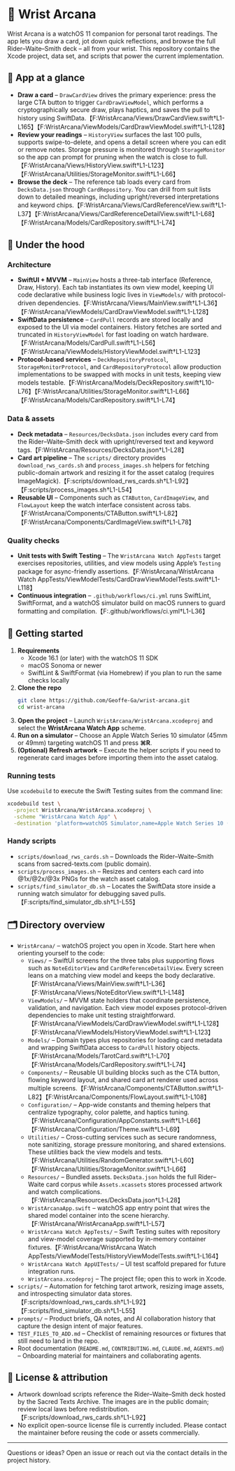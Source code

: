 # 🔮 Wrist Arcana

Wrist Arcana is a watchOS 11 companion for personal tarot readings. The app lets you draw a card, jot down quick reflections, and browse the full Rider–Waite–Smith deck – all from your wrist. This repository contains the Xcode project, data set, and scripts that power the current implementation.

## 📱 App at a glance

- **Draw a card** – `DrawCardView` drives the primary experience: press the large CTA button to trigger `CardDrawViewModel`, which performs a cryptographically secure draw, plays haptics, and saves the pull to history using SwiftData.【F:WristArcana/Views/DrawCardView.swift†L1-L165】【F:WristArcana/ViewModels/CardDrawViewModel.swift†L1-L128】
- **Review your readings** – `HistoryView` surfaces the last 100 pulls, supports swipe-to-delete, and opens a detail screen where you can edit or remove notes. Storage pressure is monitored through `StorageMonitor` so the app can prompt for pruning when the watch is close to full.【F:WristArcana/Views/HistoryView.swift†L1-L123】【F:WristArcana/Utilities/StorageMonitor.swift†L1-L66】
- **Browse the deck** – The reference tab loads every card from `DecksData.json` through `CardRepository`. You can drill from suit lists down to detailed meanings, including upright/reversed interpretations and keyword chips.【F:WristArcana/Views/CardReferenceView.swift†L1-L37】【F:WristArcana/Views/CardReferenceDetailView.swift†L1-L68】【F:WristArcana/Models/CardRepository.swift†L1-L74】

## 🧠 Under the hood

### Architecture

- **SwiftUI + MVVM** – `MainView` hosts a three-tab interface (Reference, Draw, History). Each tab instantiates its own view model, keeping UI code declarative while business logic lives in `ViewModels/` with protocol-driven dependencies.【F:WristArcana/Views/MainView.swift†L1-L36】【F:WristArcana/ViewModels/CardDrawViewModel.swift†L1-L128】
- **SwiftData persistence** – `CardPull` records are stored locally and exposed to the UI via model containers. History fetches are sorted and truncated in `HistoryViewModel` for fast loading on watch hardware.【F:WristArcana/Models/CardPull.swift†L1-L56】【F:WristArcana/ViewModels/HistoryViewModel.swift†L1-L123】
- **Protocol-based services** – `DeckRepositoryProtocol`, `StorageMonitorProtocol`, and `CardRepositoryProtocol` allow production implementations to be swapped with mocks in unit tests, keeping view models testable.【F:WristArcana/Models/DeckRepository.swift†L10-L76】【F:WristArcana/Utilities/StorageMonitor.swift†L1-L66】【F:WristArcana/Models/CardRepository.swift†L1-L74】

### Data & assets

- **Deck metadata** – `Resources/DecksData.json` includes every card from the Rider–Waite–Smith deck with upright/reversed text and keyword tags.【F:WristArcana/Resources/DecksData.json†L1-L28】
- **Card art pipeline** – The `scripts/` directory provides `download_rws_cards.sh` and `process_images.sh` helpers for fetching public-domain artwork and resizing it for the asset catalog (requires ImageMagick).【F:scripts/download_rws_cards.sh†L1-L92】【F:scripts/process_images.sh†L1-L54】
- **Reusable UI** – Components such as `CTAButton`, `CardImageView`, and `FlowLayout` keep the watch interface consistent across tabs.【F:WristArcana/Components/CTAButton.swift†L1-L82】【F:WristArcana/Components/CardImageView.swift†L1-L78】

### Quality checks

- **Unit tests with Swift Testing** – The `WristArcana Watch AppTests` target exercises repositories, utilities, and view models using Apple’s `Testing` package for async-friendly assertions.【F:WristArcana/WristArcana Watch AppTests/ViewModelTests/CardDrawViewModelTests.swift†L1-L118】
- **Continuous integration** – `.github/workflows/ci.yml` runs SwiftLint, SwiftFormat, and a watchOS simulator build on macOS runners to guard formatting and compilation.【F:.github/workflows/ci.yml†L1-L36】

## 🚀 Getting started

1. **Requirements**
   - Xcode 16.1 (or later) with the watchOS 11 SDK
   - macOS Sonoma or newer
   - SwiftLint & SwiftFormat (via Homebrew) if you plan to run the same checks locally
2. **Clone the repo**
   ```bash
   git clone https://github.com/Geoffe-Ga/wrist-arcana.git
   cd wrist-arcana
   ```
3. **Open the project** – Launch `WristArcana/WristArcana.xcodeproj` and select the **WristArcana Watch App** scheme.
4. **Run on a simulator** – Choose an Apple Watch Series 10 simulator (45mm or 49mm) targeting watchOS 11 and press **⌘R**.
5. **(Optional) Refresh artwork** – Execute the helper scripts if you need to regenerate card images before importing them into the asset catalog.

### Running tests

Use `xcodebuild` to execute the Swift Testing suites from the command line:

```bash
xcodebuild test \
  -project WristArcana/WristArcana.xcodeproj \
  -scheme "WristArcana Watch App" \
  -destination 'platform=watchOS Simulator,name=Apple Watch Series 10 (46mm)'
```

### Handy scripts

- `scripts/download_rws_cards.sh` – Downloads the Rider–Waite–Smith scans from sacred-texts.com (public domain).
- `scripts/process_images.sh` – Resizes and centers each card into @1x/@2x/@3x PNGs for the watch asset catalog.
- `scripts/find_simulator_db.sh` – Locates the SwiftData store inside a running watch simulator for debugging saved pulls.【F:scripts/find_simulator_db.sh†L1-L55】

## 🗂️ Directory overview

- `WristArcana/` – watchOS project you open in Xcode. Start here when orienting yourself to the code:
  - `Views/` – SwiftUI screens for the three tabs plus supporting flows such as `NoteEditorView` and `CardReferenceDetailView`. Every screen leans on a matching view model and keeps the body declarative.【F:WristArcana/Views/MainView.swift†L1-L36】【F:WristArcana/Views/NoteEditorView.swift†L1-L148】
  - `ViewModels/` – MVVM state holders that coordinate persistence, validation, and navigation. Each view model exposes protocol-driven dependencies to make unit testing straightforward.【F:WristArcana/ViewModels/CardDrawViewModel.swift†L1-L128】【F:WristArcana/ViewModels/HistoryViewModel.swift†L1-L123】
  - `Models/` – Domain types plus repositories for loading card metadata and wrapping SwiftData access to `CardPull` history objects.【F:WristArcana/Models/TarotCard.swift†L1-L70】【F:WristArcana/Models/CardRepository.swift†L1-L74】
  - `Components/` – Reusable UI building blocks such as the CTA button, flowing keyword layout, and shared card art renderer used across multiple screens.【F:WristArcana/Components/CTAButton.swift†L1-L82】【F:WristArcana/Components/FlowLayout.swift†L1-L108】
  - `Configuration/` – App-wide constants and theming helpers that centralize typography, color palette, and haptics tuning.【F:WristArcana/Configuration/AppConstants.swift†L1-L66】【F:WristArcana/Configuration/Theme.swift†L1-L69】
  - `Utilities/` – Cross-cutting services such as secure randomness, note sanitizing, storage pressure monitoring, and shared extensions. These utilities back the view models and tests.【F:WristArcana/Utilities/RandomGenerator.swift†L1-L60】【F:WristArcana/Utilities/StorageMonitor.swift†L1-L66】
  - `Resources/` – Bundled assets. `DecksData.json` holds the full Rider–Waite card corpus while `Assets.xcassets` stores processed artwork and watch complications.【F:WristArcana/Resources/DecksData.json†L1-L28】
  - `WristArcanaApp.swift` – watchOS app entry point that wires the shared model container into the scene hierarchy.【F:WristArcana/WristArcanaApp.swift†L1-L57】
  - `WristArcana Watch AppTests/` – Swift Testing suites with repository and view-model coverage supported by in-memory container fixtures.【F:WristArcana/WristArcana Watch AppTests/ViewModelTests/HistoryViewModelTests.swift†L1-L164】
  - `WristArcana Watch AppUITests/` – UI test scaffold prepared for future integration runs.
  - `WristArcana.xcodeproj` – The project file; open this to work in Xcode.
- `scripts/` – Automation for fetching tarot artwork, resizing image assets, and introspecting simulator data stores.【F:scripts/download_rws_cards.sh†L1-L92】【F:scripts/find_simulator_db.sh†L1-L55】
- `prompts/` – Product briefs, QA notes, and AI collaboration history that capture the design intent of major features.
- `TEST_FILES_TO_ADD.md` – Checklist of remaining resources or fixtures that still need to land in the repo.
- Root documentation (`README.md`, `CONTRIBUTING.md`, `CLAUDE.md`, `AGENTS.md`) – Onboarding material for maintainers and collaborating agents.

## 📜 License & attribution

- Artwork download scripts reference the Rider–Waite–Smith deck hosted by the Sacred Texts Archive. The images are in the public domain; review local laws before redistribution.【F:scripts/download_rws_cards.sh†L1-L92】
- No explicit open-source license file is currently included. Please contact the maintainer before reusing the code or assets commercially.

---

Questions or ideas? Open an issue or reach out via the contact details in the project history.
